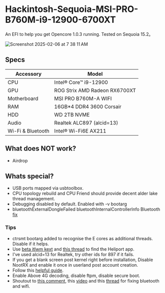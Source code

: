 # Hackintosh-Sequoia-MSI-PRO-B760M-i9-12900-6700XT
An EFI to help you get Opencore 1.0.3 running. Tested on Sequoia 15.2。

![Screenshot 2025-02-06 at 7 38 11 AM](https://github.com/user-attachments/assets/b4a4e803-e9fd-4ac8-8e52-671089661d38)


## Specs

| Accessory         | Model                                   |
| ----------------- | --------------------------------------- |
| CPU               | Intel® Core™ i9-12900                   |
| GPU               | ROG Strix AMD Radeon RX6700XT           |
| Motherboard       | MSI PRO B760M-A WIFI                    |
| RAM               | 16GB*4 DDR4 3600 Corsair                |
| HDD               | WD 2TB NVME                             |
| Audio             | Realtek ALC897 (alcid=13)               |
| Wi-Fi & Bluetooth | Intel® Wi-Fi6E AX211                    |

## What does NOT work?
- Airdrop

## Whats special?
- USB ports mapped via usbtoolbox.
- CPU topology rebuild and CPU Friend should provide decent alder lake thread management.
- Debugging disabled by default. Enabled with -v bootarg
- bluetoothExternalDongleFailed bluetoothInternalControllerInfo Bluetooth [fix](https://www.youtube.com/watch?v=c1ZxTMtGQSk&ab_channel=litemint09)

### Tips
- ctrsmt bootarg added to recognise the E cores as additional threads. Disable if it helps.
- Use [beta itlwm kext](https://github.com/Lorys89/itlwm/releases/tag/v2.4.0-alpha) and [this thread](https://github.com/OpenIntelWireless/itlwm/issues/983) to find the Heliport app.
- I've used alcid=13 for Realtek, try other ids for 897 if it fails.
- If you get a blank screen post kernel right before installation, Disable NootRX and enable it once in userland post account creation.
- Follow this [helpful guide](https://chriswayg.gitbook.io/opencore-visual-beginners-guide/advanced-topics/using-alder-lake).
- Enable Above 4G decoding, disable ftpm, disable secure boot.
- Shoutout to [this comment](https://www.reddit.com/r/hackintosh/comments/1fj6q9j/comment/lp6yg9s/?utm_source=share&utm_medium=web3x&utm_name=web3xcss&utm_term=1&utm_content=share_button), this [video](https://www.youtube.com/watch?v=c1ZxTMtGQSk) and this [thread](https://github.com/OpenIntelWireless/itlwm/issues/1009) for fixing bluetooth and wifi.
